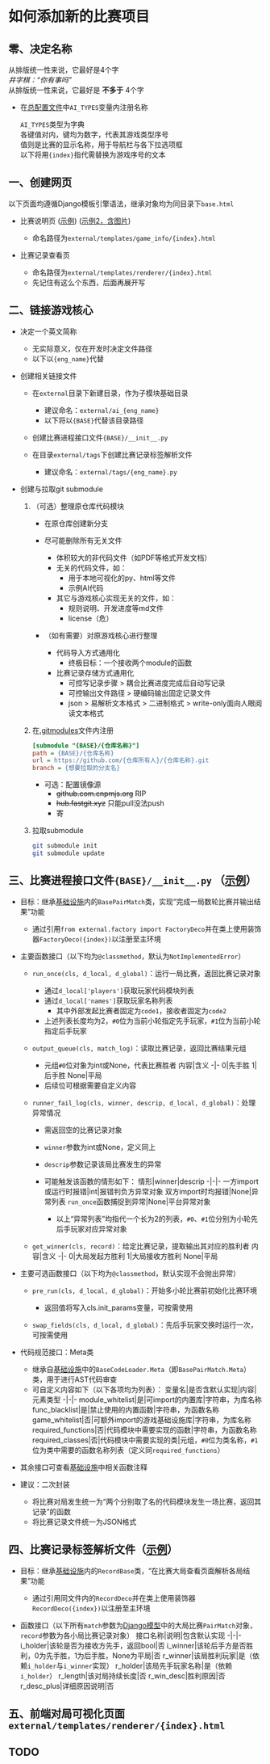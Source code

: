 # 如何添加新的比赛项目

## 零、决定名称

从排版统一性来说，它最好是4个字  
_井字棋：“你有事吗”_  
从排版统一性来说，它最好是 __不多于__ 4个字

* 在[总配置文件](main/settings.py)中`AI_TYPES`变量内注册名称  

    `AI_TYPES`类型为字典  
    各键值对内，键均为数字，代表其游戏类型序号  
    值则是比赛的显示名称，用于导航栏与各下拉选项框  
    以下将用`{index}`指代需替换为游戏序号的文本

## 一、创建网页

以下页面均遵循Django模板引擎语法，继承对象均为同目录下`base.html`

* 比赛说明页 ([示例](external/templates/game_info/0.html)) ([示例2，含图片](external/templates/game_info/5.html))
    * 命名路径为`external/templates/game_info/{index}.html`

* 比赛记录查看页
    * 命名路径为`external/templates/renderer/{index}.html`
    * 先记住有这么个东西，后面再展开写

## 二、链接游戏核心

* 决定一个英文简称

    * 无实际意义，仅在开发时决定文件路径
    * 以下以`{eng_name}`代替

* 创建相关链接文件

    * 在`external`目录下新建目录，作为子模块基础目录
        * 建议命名：`external/ai_{eng_name}`
        * 以下将以`{BASE}`代替该目录路径

    * 创建比赛进程接口文件`{BASE}/__init__.py`

    * 在目录`external/tags`下创建比赛记录标签解析文件
        * 建议命名：`external/tags/{eng_name}.py`

* 创建与拉取git submodule

    1. （可选）整理原仓库代码模块
        * 在原仓库创建新分支

        * 尽可能删除所有无关文件
            * 体积较大的非代码文件（如PDF等格式开发文档）
            * 无关的代码文件，如：
                * 用于本地可视化的py、html等文件
                * 示例AI代码
            * 其它与游戏核心实现无关的文件，如：
                * 规则说明、开发进度等md文件
                * license（危）
        
        * （如有需要）对原游戏核心进行整理
            * 代码导入方式通用化
                * 终极目标：一个接收两个module的函数
            * 比赛记录存储方式通用化
                * 可控写记录步骤 > 耦合比赛进度完成后自动写记录
                * 可控输出文件路径 > 硬编码输出固定记录文件
                * json > 易解析文本格式 > 二进制格式 > write-only面向人眼阅读文本格式

    1. 在[.gitmodules](.gitmodules)文件内注册

        ```ini
        [submodule "{BASE}/{仓库名称}"]
        path = {BASE}/{仓库名称}
        url = https://github.com/{仓库所有人}/{仓库名称}.git
	    branch = {想要拉取的分支名}
        ```
        * 可选：配置镜像源
            * ~~github.com.cnpmjs.org~~ RIP
            * ~~hub.fastgit.xyz~~ 只能pull没法push
            * 寄

    1. 拉取submodule
        ```bash
        git submodule init
        git submodule update
        ```

## 三、比赛进程接口文件`{BASE}/__init__.py` （[示例](external/ai_ttt/__init__.py)）

* 目标：继承[基础设施](external/_base.py)内的`BasePairMatch`类，实现“完成一局数轮比赛并输出结果”功能
    * 通过引用`from external.factory import FactoryDeco`并在类上使用装饰器`FactoryDeco({index})`以注册至主环境

* 主要函数接口（以下均为`@classmethod`，默认为`NotImplementedError`）
    * `run_once(cls, d_local, d_global)`：运行一局比赛，返回比赛记录对象
        * 通过`d_local['players']`获取玩家代码模块列表
        * 通过`d_local['names']`获取玩家名称列表
            * 其中外部发起比赛者固定为`code1`，接收者固定为`code2`
        * 上述列表长度均为2，`#0`位为当前小轮指定先手玩家，`#1`位为当前小轮指定后手玩家
        
    * `output_queue(cls, match_log)`：读取比赛记录，返回比赛结果元组
        * 元组`#0`位对象为int或None，代表比赛胜者
            内容|含义
            -|-
            0|先手胜
            1|后手胜
            None|平局
        * 后续位可根据需要自定义内容

    * `runner_fail_log(cls, winner, descrip, d_local, d_global)`：处理异常情况
        * 需返回空的比赛记录对象
        * `winner`参数为int或None，定义同上
        * `descrip`参数记录该局比赛发生的异常
        * 可能触发该函数的情形如下：
            情形|winner|descrip
            -|-|-
            一方import或运行时报错|int|报错判负方异常对象
            双方import时均报错|None|异常列表
            `run_once`函数捕捉到异常|None|平台异常对象

            * 以上“异常列表”均指代一个长为2的列表，`#0`、`#1`位分别为小轮先后手玩家对应异常对象

    * `get_winner(cls, record)`：给定比赛记录，提取输出其对应的胜利者
        内容|含义
        -|-
        0|大局发起方胜利
        1|大局接收方胜利
        None|平局
            

* 主要可选函数接口（以下均为`@classmethod`，默认实现不会抛出异常）
    * `pre_run(cls, d_local, d_global)`：开始多小轮比赛前初始化比赛环境
        * 返回值将写入cls.init_params变量，可按需使用

    * `swap_fields(cls, d_local, d_global)`：先后手玩家交换时运行一次，可按需使用

* 代码规范接口：Meta类
    * 继承自[基础设施](external/_base.py)中的`BaseCodeLoader.Meta`（即`BasePairMatch.Meta`）类，用于进行AST代码审查
    * 可自定义内容如下（以下各项均为列表）：
        变量名|是否含默认实现|内容|元素类型
        -|-|-
        module_whitelist|是|可import的内置库|字符串，为库名称
        func_blacklist|是|禁止使用的内置函数|字符串，为函数名称
        game_whitelist|否|可额外import的游戏基础设施库|字符串，为库名称
        required_functions|否|代码模块中需要实现的函数|字符串，为函数名称
        required_classes|否|代码模块中需要实现的类|元组，`#0`位为类名称，`#1`位为类中需要的函数名称列表（定义同`required_functions`）

* 其余接口可查看[基础设施](external/_base.py)中相关函数注释

* 建议：二次封装
    * 将比赛对局发生统一为“两个分别取了名的代码模块发生一场比赛，返回其记录”的函数
    * 将比赛记录文件统一为JSON格式

## 四、比赛记录标签解析文件（[示例](external/tags/ttt.py)）

* 目标：继承[基础设施](external/tag_loader.py)内的`RecordBase`类，“在比赛大局查看页面解析各局结果”功能
    * 通过引用同文件内的`RecordDeco`并在类上使用装饰器`RecordDeco({index})`以注册至主环境

* 函数接口（以下所有`match`参数为[Django模型](match_sys/models.py)中的大局比赛`PairMatch`对象，`record`参数为各小局比赛记录对象）
    接口名称|说明|包含默认实现
    -|-|-
    i_holder|该轮是否为接收方先手，返回bool|否
    i_winner|该轮后手方是否胜利，0为先手胜，1为后手胜，None为平局|否
    r_winner|该局胜利玩家|是（依赖`i_holder`与`i_winner`实现）
    r_holder|该局先手玩家名称|是（依赖`i_holder`）
    r_length|该对局持续长度|否
    r_win_desc|胜利原因|否
    r_desc_plus|详细原因说明|否

## 五、前端对局可视化页面`external/templates/renderer/{index}.html`

## TODO